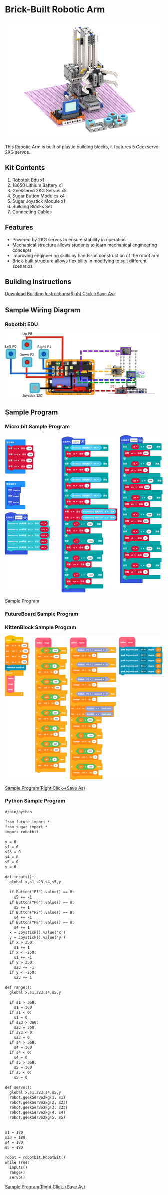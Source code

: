 # Brick-Built Robotic Arm

![](./images/robot_arm_3.png)

This Robotic Arm is built of plastic building blocks, it features 5 Geekservo 2KG servos.

## Kit Contents

1. Robotbit Edu x1
2. 18650 Lithium Battery x1
3. Geekservo 2KG Servos x5
4. Sugar Button Modules x4
5. Sugar Joystick Module x1
6. Building Blocks Set
7. Connecting Cables

## Features

- Powered by 2KG servos to ensure stability in operation
- Mechanical structure allows students to learn mechanical engineering concepts
- Improving engineering skills by hands-on construction of the robot arm
- Brick-built structure allows flexibility in modifying to suit different scenarios

## Building Instructions

[Download Building Instructions(Right Click->Save As)](https://github.com/kittenbothk/kittenbothk/raw/master/Kits/lego_robot_arm/lego_robot_arm.pdf)

## Sample Wiring Diagram

### Robotbit EDU

![](./images/wiring.png)

## Sample Program

### Micro:bit Sample Program

![](./images/code_mc.png)

[Sample Program](https://makecode.microbit.org/_A9cCYFVWr3e3)

### FutureBoard Sample Program

### KittenBlock Sample Program

![](./images/code_kb.png)

[Sample Program(Right Click->Save As)](https://github.com/kittenbothk/kittenbothk/raw/master/Kits/lego_robot_arm/robot_arm.sb3)

### Python Sample Program

    #/bin/python
    
    from future import *
    from sugar import *
    import robotbit
    
    x = 0
    s1 = 0
    s23 = 0
    s4 = 0
    s5 = 0
    y = 0

    def inputs():
      global x,s1,s23,s4,s5,y
    
      if Button("P1").value() == 0:
        s5 += -1
      if Button("P0").value() == 0:
        s5 += 1
      if Button("P2").value() == 0:
        s4 += -1
      if Button("P8").value() == 0:
        s4 += 1
      x = Joystick().value('x')
      y = Joystick().value('y')
      if x > 250:
        s1 += 1
      if x < -250:
        s1 += -1
      if y > 250:
        s23 += -1
      if y < -250:
        s23 += 1
    
    def range():
      global x,s1,s23,s4,s5,y
    
      if s1 > 360:
        s1 = 360
      if s1 < 0:
        s1 = 0
      if s23 > 360:
        s23 = 360
      if s23 < 0:
        s23 = 0
      if s4 > 360:
        s4 = 360
      if s4 < 0:
        s4 = 0
      if s5 > 360:
        s5 = 360
      if s5 < 0:
        s5 = 0
    
    def servo():
      global x,s1,s23,s4,s5,y
      robot.geekServo2kg(1, s1)
      robot.geekServo2kg(2, s23)
      robot.geekServo2kg(3, s23)
      robot.geekServo2kg(4, s4)
      robot.geekServo2kg(5, s5)

    
    s1 = 180
    s23 = 180
    s4 = 180
    s5 = 180
    
    robot = robotbit.RobotBit()
    while True:
      inputs()
      range()
      servo()


[Sample Program(Right Click->Save As)](https://github.com/kittenbothk/kittenbothk/raw/master/Kits/lego_robot_arm/robot_arm.py)

